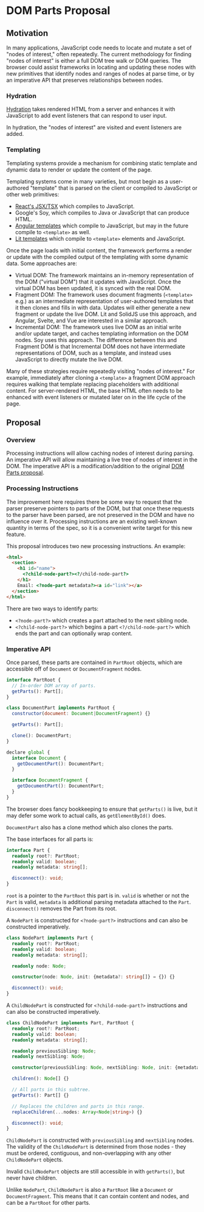 # DOM Parts Proposal

## Motivation

In many applications, JavaScript code needs to locate and mutate a set of "nodes of interest," often repeatedly. The current methodology for finding "nodes of interest" is either a full DOM tree walk or DOM queries. The browser could assist frameworks in locating and updating these nodes with new primitives that identify nodes and ranges of nodes at parse time, or by an imperative API that preserves relationships between nodes.

### Hydration

[Hydration](https://en.wikipedia.org/wiki/Hydration_(web_development)) takes rendered HTML from a server and enhances it with JavaScript to add event listeners that can respond to user input.

In hydration, the "nodes of interest" are visited and event listeners are added.

### Templating

Templating systems provide a mechanism for combining static template and dynamic data to render or update the content of the page.

Templating systems come in many varieties, but most begin as a user-authored "template" that is parsed on the client or compiled to JavaScript or other web primitives:
- [React's JSX/TSX](https://reactjs.org/docs/jsx-in-depth.html) which compiles to JavaScript.
- Google's Soy, which compiles to Java or JavaScript that can produce HTML.
- [Angular templates](https://angular.io/guide/template-overview) which compile to JavaScript, but may in the future compile to `<template>` as well.
- [Lit templates](https://lit.dev/docs/templates/overview/) which compile to `<template>` elements and JavaScript.

Once the page loads with initial content, the framework performs a render or update with the compiled output of the templating with some dynamic data. Some approaches are:
- Virtual DOM: The framework maintains an in-memory representation of the DOM ("virtual DOM") that it updates with JavaScript. Once the virtual DOM has been updated, it is synced with the real DOM.
- Fragment DOM: The framework uses document fragments (`<template>` e.g.) as an intermediate representation of user-authored templates that it then clones and fills in with data. Updates will either generate a new fragment or update the live DOM. Lit and SolidJS use this approach, and Angular, Svelte, and Vue are interested in a similar approach.
- Incremental DOM: The framework uses live DOM as an initial write and/or update target, and caches templating information on the DOM nodes. Soy uses this approach. The difference between this and Fragment DOM is that Incremental DOM does not have intermediate representations of DOM, such as a template, and instead uses JavaScript to directly mutate the live DOM.


Many of these strategies require repeatedly visiting "nodes of interest." For example, immediately after cloning a `<template>` a fragment DOM approach requires walking that template replacing placeholders with additional content. For server-rendered HTML, the base HTML often needs to be enhanced with event listeners or mutated later on in the life cycle of the page.

## Proposal

### Overview

Processing instructions will allow caching nodes of interest during parsing. An imperative API will allow maintaining a live tree of nodes of interest in the DOM. The imperative API is a modification/addition to the original [DOM Parts proposal](https://github.com/rniwa/webcomponents/blob/add-dom-parts-proposal/proposals/DOM-Parts.md).

### Processing Instructions

The improvement here requires there be some way to request that the parser preserve pointers to parts of the DOM, but that once these requests to the parser have been parsed, are not preserved in the DOM and have no influence over it.
Processing instructions are an existing well-known quantity in terms of the spec, so it is a convenient write target for this new feature.

This proposal introduces two new processing instructions. An example:

```html
<html>
  <section>
    <h1 id="name">
      <?child-node-part?><?/child-node-part?>
    </h1>
    Email: <?node-part metadata?><a id="link"></a>
  </section>
</html>
```

There are two ways to identify parts:
- `<?node-part?>` which creates a part attached to the next sibling node.
- `<?child-node-part?>` which begins a part `<?/child-node-part?>` which ends the part and can optionally wrap content.

### Imperative API

Once parsed, these parts are contained in `PartRoot` objects, which are accessible off of `Document` or `DocumentFragment` nodes.

```js
interface PartRoot {
  // In-order DOM array of parts.
  getParts(): Part[];
}

class DocumentPart implements PartRoot {
  constructor(document: Document|DocumentFragment) {}

  getParts(): Part[];

  clone(): DocumentPart;
}

declare global {
  interface Document {
    getDocumentPart(): DocumentPart;
  }

  interface DocumentFragment {
    getDocumentPart(): DocumentPart;
  }
}
```

The browser does fancy bookkeeping to ensure that `getParts()` is live, but it may defer some work to actual calls, as `getElementById()` does.

`DocumentPart` also has a clone method which also clones the parts.

The base interfaces for all parts is:

```ts
interface Part {
  readonly root?: PartRoot;
  readonly valid: boolean;
  readonly metadata: string[];

  disconnect(): void;
}


```

`root` is a pointer to the `PartRoot` this part is in. `valid` is whether or not the `Part` is valid, `metadata` is additional parsing metadata attached to the `Part`. `disconnect()` removes the Part from its root.

A `NodePart` is constructed for `<?node-part?>` instructions and can also be constructed imperatively.

```ts
class NodePart implements Part {
  readonly root?: PartRoot;
  readonly valid: boolean;
  readonly metadata: string[];

  readonly node: Node;

  constructor(node: Node, init: {metadata?: string[]} = {}) {}

  disconnect(): void;
}
```

A `ChildNodePart` is constructed for `<?child-node-part?>` instructions and can also be constructed imperatively.

```ts
class ChildNodePart implements Part, PartRoot {
  readonly root?: PartRoot;
  readonly valid: boolean;
  readonly metadata: string[];

  readonly previousSibling: Node;
  readonly nextSibling: Node;

  constructor(previousSibling: Node, nextSibling: Node, init: {metadata?: string[]} = {}) {}

  children(): Node[] {}

  // All parts in this subtree.
  getParts(): Part[] {}

  // Replaces the children and parts in this range.
  replaceChildren(...nodes: Array<Node|string>) {}

  disconnect(): void;
}
```

`ChildNodePart` is constructed with `previousSibling` and `nextSibling` nodes. The validity of the `ChildNodePart` is determined from those nodes - they must be ordered, contiguous, and non-overlapping with any other `ChildNodePart` objects.

Invalid `ChildNodePart` objects are still accessible in with `getParts()`, but never have children.

Unlike `NodePart`, `ChildNodePart` is also a `PartRoot` like a `Document` or `DocumentFragment`. This means that it can contain content and nodes, and can be a `PartRoot` for other parts.


